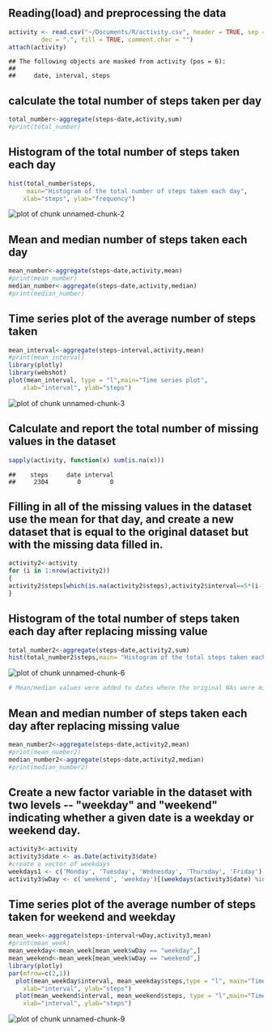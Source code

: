 
## Reading(load) and preprocessing the data

```r
activity <- read.csv("~/Documents/R/activity.csv", header = TRUE, sep = ",", quote = "\"",
         dec = ".", fill = TRUE, comment.char = "")
attach(activity)
```

```
## The following objects are masked from activity (pos = 6):
## 
##     date, interval, steps
```
## calculate the total number of steps taken per day

```r
total_number<-aggregate(steps~date,activity,sum)
#print(total_number)
```

## Histogram of the total number of steps taken each day

```r
hist(total_number$steps,
     main="Histogram of the total number of steps taken each day", 
  	xlab="steps", ylab="frequency") 
```

![plot of chunk unnamed-chunk-2](figure/unnamed-chunk-2-1.png)
## Mean and median number of steps taken each day


```r
mean_number<-aggregate(steps~date,activity,mean)
#print(mean_number)
median_number<-aggregate(steps~date,activity,median)
#print(median_number)
```

## Time series plot of the average number of steps taken

```r
mean_interval<-aggregate(steps~interval,activity,mean)
#print(mean_interval)
library(plotly)
library(webshot)
plot(mean_interval, type = "l",main="Time series plot",
  	xlab="interval", ylab="steps")  
```

![plot of chunk unnamed-chunk-3](figure/unnamed-chunk-3-1.png)

## Calculate and report the total number of missing values in the dataset 

```r
sapply(activity, function(x) sum(is.na(x)))
```

```
##    steps     date interval 
##     2304        0        0
```
## Filling in all of the missing values in the dataset use the mean for that day, and create a new dataset that is equal to the original dataset but with the missing data filled in.

```r
activity2<-activity
for (i in 1:nrow(activity2))
{
activity2$steps[which(is.na(activity2$steps),activity2$interval==5*(i-1))]<- mean(activity$steps[activity$interval==5*(i-1)], na.rm = TRUE)
}
```
## Histogram of the total number of steps taken each day after replacing missing value

```r
total_number2<-aggregate(steps~date,activity2,sum)
hist(total_number2$steps,main= "Histogram of the total steps taken each day after filling missing value", xlab="steps", ylab="frequency")  
```

![plot of chunk unnamed-chunk-6](figure/unnamed-chunk-6-1.png)

```r
# Mean/median values were added to dates where the original NAs were missing, other date's mean/median values stay the same. After imputing missing data, the estimates of the total daily number of steps have a higher frequency at lower steps
```
## Mean and median number of steps taken each day after replacing missing value


```r
mean_number2<-aggregate(steps~date,activity2,mean)
#print(mean_number2)
median_number2<-aggregate(steps~date,activity2,median)
#print(median_number2)
```
## Create a new factor variable in the dataset with two levels -- "weekday" and "weekend" indicating whether a given date is a weekday or weekend day.

```r
activity3<-activity
activity3$date <- as.Date(activity3$date)
#create a vector of weekdays
weekdays1 <- c('Monday', 'Tuesday', 'Wednesday', 'Thursday', 'Friday')
activity3$wDay <- c('weekend', 'weekday')[(weekdays(activity3$date) %in% weekdays1)+1L]
```
## Time series plot of the average number of steps taken for weekend and weekday

```r
mean_week<-aggregate(steps~interval+wDay,activity3,mean)
#print(mean_week)
mean_weekday<-mean_week[mean_week$wDay == "weekday",]
mean_weekend<-mean_week[mean_week$wDay == "weekend",]
library(plotly)
par(mfrow=c(2,1))
  plot(mean_weekday$interval, mean_weekday$steps,type = "l", main="Time series plot for weekday",
  	xlab="interval", ylab="steps")
  plot(mean_weekend$interval, mean_weekend$steps, type = "l",main="Time series plot for weekend",
  	xlab="interval", ylab="steps")
```

![plot of chunk unnamed-chunk-9](figure/unnamed-chunk-9-1.png)

